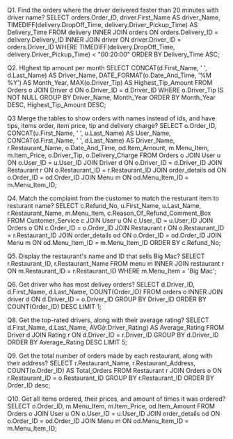 Q1. Find the orders where the driver delivered faster than 20 minutes with driver name?
SELECT orders.Order_ID, 
    driver.First_Name AS driver_Name,
    TIMEDIFF(delivery.DropOff_Time, delivery.Driver_Pickup_Time) AS Delivery_Time
        FROM delivery
        INNER JOIN orders 
            ON orders.Delivery_ID = delivery.Delivery_ID
                INNER JOIN driver
                ON driver.Driver_ID = orders.Driver_ID
                     WHERE TIMEDIFF(delivery.DropOff_Time, delivery.Driver_Pickup_Time) < "00:20:00"
                        ORDER BY Delivery_Time ASC;

Q2.  HIghest tip amount per month
SELECT 
    CONCAT(d.First_Name, ' ', d.Last_Name) AS Driver_Name, 
    DATE_FORMAT(o.Date_And_Time, '%M %Y') AS Month_Year, 
    MAX(o.Driver_Tip) AS Highest_Tip_Amount 
        FROM 
        Orders o 
             JOIN Driver d ON o.Driver_ID = d.Driver_ID 
                WHERE 
                o.Driver_Tip IS NOT NULL 
                    GROUP BY 
                    Driver_Name, Month_Year 
                        ORDER BY 
                        Month_Year DESC, 
                        Highest_Tip_Amount DESC;

Q3 Merge the tables to show orders with names instead of ids, and have tips, items order, item price, tip and delivery charge?
SELECT 
  o.Order_ID, 
  CONCAT(u.First_Name, ' ', u.Last_Name) AS User_Name, 
  CONCAT(d.First_Name, ' ', d.Last_Name) AS Driver_Name, 
  r.Restaurant_Name, 
  o.Date_And_Time, 
  od.Item_Amount, 
  m.Menu_Item, 
  m.Item_Price, 
  o.Driver_Tip, 
  o.Delivery_Charge
    FROM 
    Orders o 
        JOIN User u ON o.User_ID = u.User_ID 
            JOIN Driver d ON o.Driver_ID = d.Driver_ID 
                JOIN Restaurant r ON o.Restaurant_ID = r.Restaurant_ID 
                    JOIN order_details od ON o.Order_ID = od.Order_ID 
                        JOIN Menu m ON od.Menu_Item_ID = m.Menu_Item_ID;



Q4. Match the complaint from the customer to match the resturant item to resturant name?
SELECT c.Refund_No, u.First_Name, u.Last_Name, r.Restaurant_Name, m.Menu_Item, c.Reason_Of_Refund_Comment_Box
    FROM Customer_Service c
        JOIN User u ON c.User_ID = u.User_ID
        JOIN Orders o ON c.Order_ID = o.Order_ID
        JOIN Restaurant r ON o.Restaurant_ID = r.Restaurant_ID
        JOIN order_details od ON o.Order_ID = od.Order_ID
        JOIN Menu m ON od.Menu_Item_ID = m.Menu_Item_ID
            ORDER BY c.Refund_No;

Q5. Display the restaurant's name and ID that sells Big Mac?
SELECT r.Restaurant_ID, r.Restaurant_Name
    FROM menu m
        INNER JOIN restaurant r ON m.Restaurant_ID = r.Restaurant_ID
            WHERE m.Menu_Item = 'Big Mac';

Q6. Get driver who has most delivey orders?
SELECT d.Driver_ID, d.First_Name, d.Last_Name, COUNT(Order_ID)
    FROM orders o
        INNER JOIN driver d 
            ON d.Driver_ID = o.Driver_ID
                GROUP BY Driver_ID
                ORDER BY COUNT(Order_ID) DESC
                LIMIT 1;

Q8. Get the top-rated drivers, along with their average rating?
SELECT d.First_Name, d.Last_Name, AVG(r.Driver_Rating) AS Average_Rating
    FROM Driver d
        JOIN Rating r ON d.Driver_ID = r.Driver_ID
            GROUP BY d.Driver_ID
            ORDER BY Average_Rating DESC
            LIMIT 5;

Q9. Get the total number of orders made by each restaurant, along with their address?
SELECT r.Restaurant_Name, r.Restaurant_Address, COUNT(o.Order_ID) AS Total_Orders
    FROM Restaurant r
        JOIN Orders o ON r.Restaurant_ID = o.Restaurant_ID
            GROUP BY r.Restaurant_ID 
            ORDER BY Order_ID desc;

Q10. Get all items ordered, their prices, and amount of times it was ordered?
SELECT o.Order_ID, m.Menu_Item, m.Item_Price, od.Item_Amount
    FROM Orders o
        JOIN User u ON o.User_ID = u.User_ID
        JOIN order_details od ON o.Order_ID = od.Order_ID
        JOIN Menu m ON od.Menu_Item_ID = m.Menu_Item_ID;
